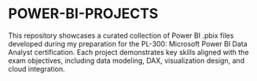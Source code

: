 # POWER-BI-PROJECTS
This repository showcases a curated collection of Power BI .pbix files developed during my preparation for the PL-300: Microsoft Power BI Data Analyst certification. Each project demonstrates key skills aligned with the exam objectives, including data modeling, DAX, visualization design, and cloud integration.
